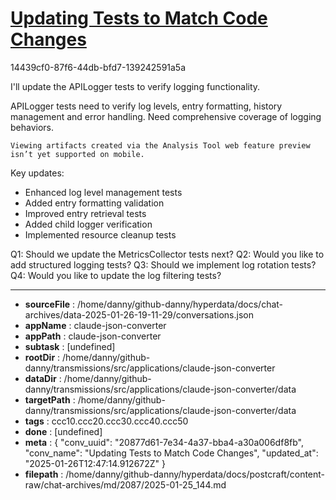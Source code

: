 # [Updating Tests to Match Code Changes](https://claude.ai/chat/20877d61-7e34-4a37-bba4-a30a006df8fb)

14439cf0-87f6-44db-bfd7-139242591a5a

 I'll update the APILogger tests to verify logging functionality.

<antThinking>APILogger tests need to verify log levels, entry formatting, history management and error handling. Need comprehensive coverage of logging behaviors.</antThinking>
```
Viewing artifacts created via the Analysis Tool web feature preview isn’t yet supported on mobile.
```





Key updates:
- Enhanced log level management tests
- Added entry formatting validation
- Improved entry retrieval tests
- Added child logger verification
- Implemented resource cleanup tests

Q1: Should we update the MetricsCollector tests next?
Q2: Would you like to add structured logging tests?
Q3: Should we implement log rotation tests?
Q4: Would you like to update the log filtering tests?

---

* **sourceFile** : /home/danny/github-danny/hyperdata/docs/chat-archives/data-2025-01-26-19-11-29/conversations.json
* **appName** : claude-json-converter
* **appPath** : claude-json-converter
* **subtask** : [undefined]
* **rootDir** : /home/danny/github-danny/transmissions/src/applications/claude-json-converter
* **dataDir** : /home/danny/github-danny/transmissions/src/applications/claude-json-converter/data
* **targetPath** : /home/danny/github-danny/transmissions/src/applications/claude-json-converter/data
* **tags** : ccc10.ccc20.ccc30.ccc40.ccc50
* **done** : [undefined]
* **meta** : {
  "conv_uuid": "20877d61-7e34-4a37-bba4-a30a006df8fb",
  "conv_name": "Updating Tests to Match Code Changes",
  "updated_at": "2025-01-26T12:47:14.912672Z"
}
* **filepath** : /home/danny/github-danny/hyperdata/docs/postcraft/content-raw/chat-archives/md/2087/2025-01-25_144.md